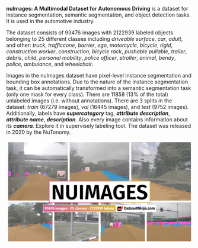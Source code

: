 **nuImages: A Multimodal Dataset for Autonomous Driving** is a dataset for instance segmentation, semantic segmentation, and object detection tasks. It is used in the automotive industry. 

The dataset consists of 93476 images with 2122939 labeled objects belonging to 25 different classes including *driveable surface*, *car*, *adult*, and other: *truck*, *trafficcone*, *barrier*, *ego*, *motorcycle*, *bicycle*, *rigid*, *construction worker*, *construction*, *bicycle rack*, *pushable pullable*, *trailer*, *debris*, *child*, *personal mobility*, *police officer*, *stroller*, *animal*, *bendy*, *police*, *ambulance*, and *wheelchair*.

Images in the nuImages dataset have pixel-level instance segmentation and bounding box annotations. Due to the nature of the instance segmentation task, it can be automatically transformed into a semantic segmentation task (only one mask for every class). There are 11858 (13% of the total) unlabeled images (i.e. without annotations). There are 3 splits in the dataset: *train* (67279 images), *val* (16445 images), and *test* (9752 images). Additionally, labels have ***supercategory*** tag, ***attribute description***, ***attribute name***, ***description***. Also every image contains information about its ***camera***. Explore it in supervisely labeling tool. The dataset was released in 2020 by the NuTonomy.

<img src="https://github.com/dataset-ninja/nu-images/raw/main/visualizations/poster.png">

